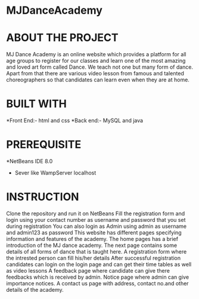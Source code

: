 # MJDanceAcademy

# ABOUT THE PROJECT
MJ Dance Academy is an online website which provides a platform for all age groups to register for our classes and learn one of the most amazing and loved art form called Dance. We teach not one but many form of dance. Apart from that there are various video lesson from famous and talented choreographers so that candidates can learn even when they are at home.

# BUILT WITH
*Front End:-   html and css
*Back end:-   MySQL and java


# PREREQUISITE
*NetBeans IDE 8.0
* Sever like WampServer localhost

# INSTRUCTION
Clone the repository and run it on NetBeans
Fill the registration form and login using your contact number as username and password that you set during registration
You can also login as Admin using admin as username and admin123 as password
This website has different pages specifying information and features of the academy.
The home pages has a brief introduction of the MJ dance academy.
The next page contains some details of all forms of dance that is taught here.
A registration form where the intrested person can fill his/her details
After successful registration candidates can login on the login page and can get their time tables as well as video lessons
A feedback page  where candidate can give there feedbacks which is received by admin.
Notice page where admin can give importance notices.
A contact us page with address, contact no.and other details of the academy.

